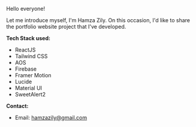 Hello everyone!

Let me introduce myself, I'm Hamza Zily. On this occasion, I'd like to share the portfolio website project that I've developed.

**Tech Stack used:**
- ReactJS
- Tailwind CSS
- AOS
- Firebase
- Framer Motion
- Lucide
- Material UI
- SweetAlert2

**Contact:**
- Email: hamzazily@gmail.com

